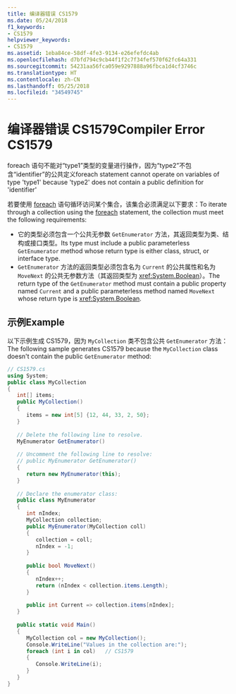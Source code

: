 ```yaml
---
title: 编译器错误 CS1579
ms.date: 05/24/2018
f1_keywords:
- CS1579
helpviewer_keywords:
- CS1579
ms.assetid: 1eba84ce-58df-4fe3-9134-e26efefdc4ab
ms.openlocfilehash: d7bfd794c9cb44f1f2c7f34fef570f62fc64a331
ms.sourcegitcommit: 54231aa56fca059e9297888a96fbca1d4cf3746c
ms.translationtype: HT
ms.contentlocale: zh-CN
ms.lasthandoff: 05/25/2018
ms.locfileid: "34549745"
---
```

# <a name="compiler-error-cs1579"></a><span data-ttu-id="b5a9f-102">编译器错误 CS1579</span><span class="sxs-lookup"><span data-stu-id="b5a9f-102">Compiler Error CS1579</span></span>
<span data-ttu-id="b5a9f-103">foreach 语句不能对“type1”类型的变量进行操作，因为“type2”不包含“identifier”的公共定义</span><span class="sxs-lookup"><span data-stu-id="b5a9f-103">foreach statement cannot operate on variables of type 'type1' because 'type2' does not contain a public definition for 'identifier'</span></span>

<span data-ttu-id="b5a9f-104">若要使用 [foreach](../keywords/foreach-in.md) 语句循环访问某个集合，该集合必须满足以下要求：</span><span class="sxs-lookup"><span data-stu-id="b5a9f-104">To iterate through a collection using the [foreach](../keywords/foreach-in.md) statement, the collection must meet the following requirements:</span></span>

- <span data-ttu-id="b5a9f-105">它的类型必须包含一个公共无参数 `GetEnumerator` 方法，其返回类型为类、结构或接口类型。</span><span class="sxs-lookup"><span data-stu-id="b5a9f-105">Its type must include a public parameterless `GetEnumerator` method whose return type is either class, struct, or interface type.</span></span>
- <span data-ttu-id="b5a9f-106">`GetEnumerator` 方法的返回类型必须包含名为 `Current` 的公共属性和名为 `MoveNext` 的公共无参数方法（其返回类型为 <xref:System.Boolean>）。</span><span class="sxs-lookup"><span data-stu-id="b5a9f-106">The return type of the `GetEnumerator` method must contain a public property named `Current` and a public parameterless method named `MoveNext` whose return type is <xref:System.Boolean>.</span></span>

## <a name="example"></a><span data-ttu-id="b5a9f-107">示例</span><span class="sxs-lookup"><span data-stu-id="b5a9f-107">Example</span></span>

<span data-ttu-id="b5a9f-108">以下示例生成 CS1579，因为 `MyCollection` 类不包含公共 `GetEnumerator` 方法：</span><span class="sxs-lookup"><span data-stu-id="b5a9f-108">The following sample generates CS1579 because the `MyCollection` class doesn't contain the public `GetEnumerator` method:</span></span>

```csharp  
// CS1579.cs  
using System;  
public class MyCollection   
{  
   int[] items;  
   public MyCollection()   
   {  
      items = new int[5] {12, 44, 33, 2, 50};  
   }  
  
   // Delete the following line to resolve.  
   MyEnumerator GetEnumerator()  
  
   // Uncomment the following line to resolve:  
   // public MyEnumerator GetEnumerator()   
   {  
      return new MyEnumerator(this);  
   }  
  
   // Declare the enumerator class:  
   public class MyEnumerator   
   {  
      int nIndex;  
      MyCollection collection;  
      public MyEnumerator(MyCollection coll)   
      {  
         collection = coll;  
         nIndex = -1;  
      }  
  
      public bool MoveNext()   
      {  
         nIndex++;  
         return (nIndex < collection.items.Length);  
      }  
  
      public int Current => collection.items[nIndex];
   }  
  
   public static void Main()   
   {  
      MyCollection col = new MyCollection();  
      Console.WriteLine("Values in the collection are:");  
      foreach (int i in col)   // CS1579  
      {  
         Console.WriteLine(i);  
      }  
   }  
}  
```
